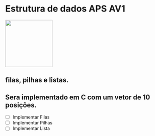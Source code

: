 # Estrutura de dados APS AV1

<img src="https://www.unicarioca.edu.br/sites/default/files/logo-unicarioca-vertical.png"
 height="150" width="150">

## filas, pilhas e listas.
 
## Sera implementado em C com um vetor de 10 posições.

 - [ ] Implementar Filas
 - [ ] Implementar Pilhas
 - [ ] Implementar Lista
